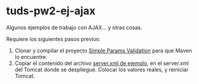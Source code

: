# tuds-pw2-ej-ajax
Algunos ejemplos de trabajo con AJAX... y otras cosas.

Requiere los siguientes pasos previos:

1. Clonar y compilar el proyecto [Simple Params Validation](https://github.com/mppfiles/utils-validation-simple) para que Maven lo encuentre.
2. Copiar el contenido del archivo [server.xml de ejemplo](https://github.com/UniversidadDelChubut/tuds-pw2-ej-ajax/blob/master/src/main/resources/server.xml), en el server.xml del Tomcat donde se despliegue. Colocar los valores reales, y reiniciar Tomcat.
